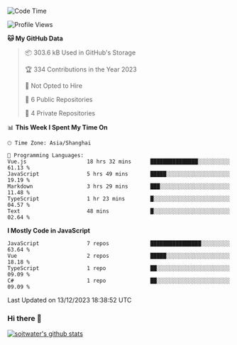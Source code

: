 <!--START_SECTION:waka-->
![Code Time](http://img.shields.io/badge/Code%20Time-2%2C913%20hrs%2057%20mins-blue)

![Profile Views](http://img.shields.io/badge/Profile%20Views-12-blue)

**🐱 My GitHub Data** 

> 📦 303.6 kB Used in GitHub's Storage 
 > 
> 🏆 334 Contributions in the Year 2023
 > 
> 🚫 Not Opted to Hire
 > 
> 📜 6 Public Repositories 
 > 
> 🔑 4 Private Repositories 
 > 
📊 **This Week I Spent My Time On** 

```text
🕑︎ Time Zone: Asia/Shanghai

💬 Programming Languages: 
Vue.js                   18 hrs 32 mins      ███████████████░░░░░░░░░░   61.13 % 
JavaScript               5 hrs 49 mins       █████░░░░░░░░░░░░░░░░░░░░   19.19 % 
Markdown                 3 hrs 29 mins       ███░░░░░░░░░░░░░░░░░░░░░░   11.48 % 
TypeScript               1 hr 23 mins        █░░░░░░░░░░░░░░░░░░░░░░░░   04.57 % 
Text                     48 mins             █░░░░░░░░░░░░░░░░░░░░░░░░   02.64 % 
```

**I Mostly Code in JavaScript** 

```text
JavaScript               7 repos             ████████████████░░░░░░░░░   63.64 % 
Vue                      2 repos             █████░░░░░░░░░░░░░░░░░░░░   18.18 % 
TypeScript               1 repo              ██░░░░░░░░░░░░░░░░░░░░░░░   09.09 % 
C#                       1 repo              ██░░░░░░░░░░░░░░░░░░░░░░░   09.09 % 
```




 Last Updated on 13/12/2023 18:38:52 UTC
<!--END_SECTION:waka-->

### Hi there 👋
[![soitwater's github stats](https://github-readme-stats.vercel.app/api?username=soitwater)](https://github.com/soitwater/github-readme-stats)
